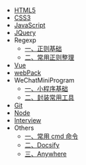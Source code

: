 - [HTML5](/HTML5/index)
- [CSS3](/CSS3/index)
- [JavaScript](/JavaScript/index)
- [JQuery](/JQuery/index)
- Regexp
  - [一、正则基础](/Regexp/index)
  - [二、常用正则整理](/Regexp/gather)
- [Vue](/Vue/index)
- [webPack](/webPack/index)
- WeChatMiniProgram
  - [一、小程序基础](/WeChatMiniProgram/index)
  - [二、封装常用工具](/WeChatMiniProgram/utils)
- [Git](/Git/index)
- [Node](/Node/index)
- [Interview](/Interview/index)
- Others
  - [一、常用 cmd 命令](/Others/cmd)
  - [二、Docsify](/Others/docsify)
  - [三、Anywhere](/Others/anywhere)
